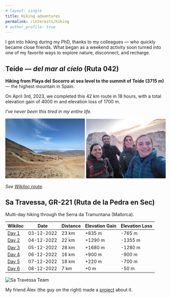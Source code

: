 ```yaml
---
# layout: single
title: Hiking adventures
permalink: /interests/hiking
# author_profile: true
---
```


I got into hiking during my PhD, thanks to my colleagues — who quickly became close friends. What began as a weekend activity soon turned into one of my favorite ways to explore nature, disconnect, and recharge.


<h2>Teide — <em>del mar al cielo</em> (Ruta 042)</h2>

<p>
  <b>Hiking from Playa del Socorro at sea level to the summit of Teide (3715 m)</b> — the highest mountain in Spain.
</p>
<p>
  On April 3rd, 2023, we completed this 42 km route in 18 hours, with a total elevation gain of 4000 m and elevation loss of 1700 m.
</p>
<p>
  <em>I've never been this tired in my entire life.</em>
</p>
<img src="/assets/images/teide2.jpg" alt="Teide views" style="width:250px">
<img src="/assets/images/teide.jpeg" alt="Teide Team" style="width:250px">
<p>
  <em>See <a href="https://gl.wikiloc.com/rutas-sendeirismo/pico-del-teide-ruta-042-130359967" target="_blank">Wikiloc route</a>.</em>
</p>



<h2>Sa Travessa, GR-221 (Ruta de la Pedra en Sec)</h2>

<p>
  Multi-day hiking through the Serra da Tramuntana (Mallorca). 
</p>
<table>
  <thead>
    <tr>
      <th>Wikiloc</th>
      <th>Date</th>
      <th>Distance</th>
      <th>Elevation Gain</th>
      <th>Elevation Loss</th>
    </tr>
  </thead>
  <tbody>
    <tr>
      <td><a href="https://gl.wikiloc.com/rutas-sendeirismo/sa-travessa-dia-1-6-calvia-esporles-120500091" target="_blank">Day 1</a></td>
      <td>03-12-2022</td>
      <td>23 km</td>
      <td>+835 m</td>
      <td>-765 m</td>
    </tr>
    <tr>
      <td><a href="https://gl.wikiloc.com/rutas-sendeirismo/sa-travessa-dia-2-6-esporles-deia-120602382" target="_blank">Day 2</a></td>
      <td>04-12-2022</td> 
      <td>22 km</td>
      <td>+1290 m</td>
      <td>-1355 m</td>
    </tr>
    <tr>
      <td><a href="https://es.wikiloc.com/rutas-senderismo/gr221-deia-tossals-120669697" target="_blank">Day 3</a></td>
      <td>05-12-2022</td>
      <td>28 km</td>
      <td>+1680 m</td>
      <td>-1280 m</td> 
    </tr>
    <tr>
      <td><a href="https://gl.wikiloc.com/rutas-sendeirismo/sa-travessa-dia-4-6-refugi-tossals-verds-refugi-son-amer-lluc-120742928" target="_blank">Day 4</a></td>
      <td>06-12-2022</td>
      <td>16 km</td>
      <td>+900 m</td>
      <td>-900 m</td>
    </tr>
    <tr>
      <td><a href="https://gl.wikiloc.com/rutas-sendeirismo/sa-travessa-dia-5-6-refugi-son-amer-lluc-refugi-pont-roma-pollenca-120804862" target="_blank">Day 5</a></td>
      <td>07-12-2022</td>
      <td>18 km</td>
      <td>+220 m</td>
      <td>-700 m</td>
    </tr>
    <tr>
      <td><a href="https://gl.wikiloc.com/rutas-sendeirismo/sa-travessa-dia-6-6-refugi-pont-roma-pollenca-port-de-pollenca-120840705" target="_blank">Day 6</a></td>
      <td>08-12-2022</td>
      <td>7 km</td>
      <td>+0 m</td>
      <td>-50 m</td>
    </tr>
    <!-- Add more rows here if needed -->
  </tbody>
</table>

<img src="/assets/images/satravessa.png" alt="Sa Travessa Team" style="width:500px">

<p>
  My friend Àlex (the guy on the right) made a <a href="https://agimenezromero.github.io/projects/sa-travessa/" target="_blank">project</a> about it.
</p>


    


  


